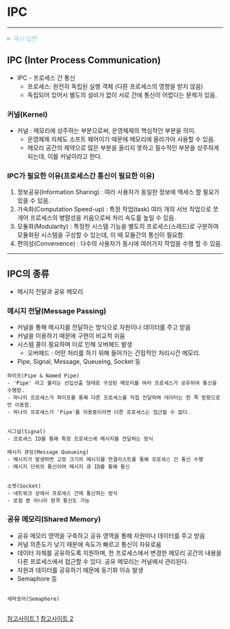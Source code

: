 # IPC

---

<details><summary style="color:skyblue">예시 답변</summary>
<p>

</p>
</details>

## IPC (Inter Process Communication)

- IPC - 프로세스 간 통신
  - 프로세스: 완전히 독립된 실행 객체 (다른 프로세스의 영향을 받지 않음)
  - 독립되어 있어서 별도의 설비가 없이 서로 간에 통신이 어렵다는 문제가 있음.

### 커널(Kernel)

- 커널 : 메모리에 상주하는 부분으로써, 운영체제의 핵심적인 부분을 의미.
  - 운영체제 자체도 소프트 웨어이기 때문에 메모리에 올라가야 사용할 수 있음.
  - 메모리 공간의 제약으로 많은 부분을 올리지 못하고 필수적인 부분을 상주하게 되는데, 이를 커널이라고 한다.

### IPC가 필요한 이유(프로세스간 통신이 필요한 이유)

1. 정보공유(Information Sharing) : 여러 사용자가 동일한 정보에 엑세스 할 필요가 있을 수 있음.
2. 가속화(Computation Speed-up) : 특정 작업(task) 여러 개의 서브 작업으로 쪼개어 프로세스의 병렬성을 키움으로써 처리 속도를 높일 수 있음.
3. 모듈화(Modularity) : 특정한 시스템 기능을 별도의 프로세스(스레드)로 구분하여 모듈화된 시스템을 구성할 수 있는데, 이 때 모듈간의 통신이 필요함.
4. 편의성(Convenience) : 다수의 사용자가 동시에 여러가지 작업을 수행 할 수 있음.

---

## IPC의 종류

- 메시지 전달과 공유 메모리

### 메시지 전달(Message Passing)

- 커널을 통해 메시지를 전달하는 방식으로 자원이나 데이터를 주고 받음
- 커널을 이용하기 때문에 구현이 비교적 쉬움
- 시스템 콜이 필요하며 이로 인해 오버헤드 발생
  - 오버헤드 : 어떤 처리를 하기 위해 들어가는 간접적인 처리시간 메모리.
- Pipe, Signal, Message, Queueing, Socket 등

```
파이프(Pipe & Named Pipe)
- 'Pipe' 라고 불리는 선입선출 형태로 구성된 메모리를 여러 프로세스가 공유하여 통신을 수행함.
- 하나의 프로세스가 파이프를 통해 다른 프로세스를 직접 전달하며 데이터는 한 쪽 방향으로만 이동함.
- 하나의 프로세스가 'Pipe'를 이용중이라면 다른 프로세스는 접근할 수 없다.


시그널(Signal)
- 프로세스 ID를 통해 특정 프로세스에 메시지를 전달하는 방식

메시지 큐잉(Message Queueing)
- 메시지가 발생하면 고정 크기의 메시지를 연결리스트를 통해 프로세스 간 통신 수행
- 메시지 단위의 통신이며 메시지 큐 ID를 통해 통신


소켓(Socket)
- 네트워크 상에서 프로세스 간에 통신하는 방식
- 로컬 뿐 아니라 원격 통신도 가능

```

### 공유 메모리(Shared Memory)

- 공유 메모리 영역을 구축하고 공유 영역을 통해 자원이나 데이터를 주고 받음
- 커널 의존도가 낮기 때문에 속도가 빠르고 통신이 자유로움
- 데이터 자체를 공유하도록 지원하며, 한 프로세스에서 변경한 메모리 공간의 내용을 다른 프로세스에서 접근할 수 있다. 공유 메모리는 커널에서 관리된다.
- 자원과 데이터를 공유하기 때문에 동기화 이슈 발생
- Semaphore 등

```

세마포어(Semaphore)


```

[참고사이트 1](https://y-oni.tistory.com/77)
[참고사이트 2](https://velog.io/@yanghl98/OS%EC%9A%B4%EC%98%81%EC%B2%B4%EC%A0%9C-IPC%EB%9E%80)
